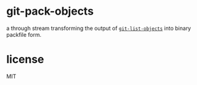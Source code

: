 # git-pack-objects

a through stream transforming the output of [`git-list-objects`](http://npm.im/git-list-objects)
into binary packfile form.

# license

MIT
